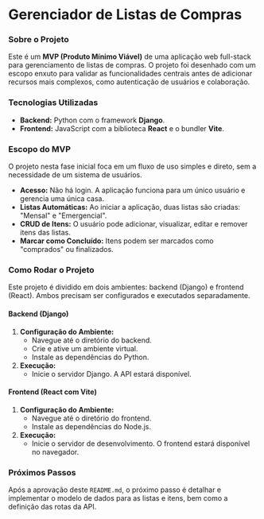 # Gerenciador de Listas de Compras

### Sobre o Projeto
Este é um **MVP (Produto Mínimo Viável)** de uma aplicação web full-stack para gerenciamento de listas de compras. O projeto foi desenhado com um escopo enxuto para validar as funcionalidades centrais antes de adicionar recursos mais complexos, como autenticação de usuários e colaboração.

### Tecnologias Utilizadas
* **Backend:** Python com o framework **Django**.
* **Frontend:** JavaScript com a biblioteca **React** e o bundler **Vite**.

### Escopo do MVP
O projeto nesta fase inicial foca em um fluxo de uso simples e direto, sem a necessidade de um sistema de usuários.
* **Acesso:** Não há login. A aplicação funciona para um único usuário e gerencia uma única casa.
* **Listas Automáticas:** Ao iniciar a aplicação, duas listas são criadas: "Mensal" e "Emergencial".
* **CRUD de Itens:** O usuário pode adicionar, visualizar, editar e remover itens das listas.
* **Marcar como Concluído:** Itens podem ser marcados como "comprados" ou finalizados.

### Como Rodar o Projeto
Este projeto é dividido em dois ambientes: backend (Django) e frontend (React). Ambos precisam ser configurados e executados separadamente.

#### Backend (Django)
1.  **Configuração do Ambiente:**
    * Navegue até o diretório do backend.
    * Crie e ative um ambiente virtual.
    * Instale as dependências do Python.
2.  **Execução:**
    * Inicie o servidor Django. A API estará disponível.

#### Frontend (React com Vite)
1.  **Configuração do Ambiente:**
    * Navegue até o diretório do frontend.
    * Instale as dependências do Node.js.
2.  **Execução:**
    * Inicie o servidor de desenvolvimento. O frontend estará disponível no navegador.

### Próximos Passos
Após a aprovação deste `README.md`, o próximo passo é detalhar e implementar o modelo de dados para as listas e itens, bem como a definição das rotas da API.
